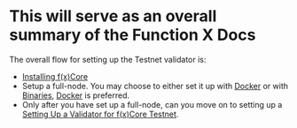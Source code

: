 # This will serve as an overall summary of the Function X Docs

The overall flow for setting up the Testnet validator is: 
* [Installing f(x)Core](./tutorials/installation.md)
* Setup a full-node. You may choose to either set it up with [Docker](./tutorials/full-node-with-docker.md) or with [Binaries](./tutorials/full-node-with-binaries.md), [Docker](./tutorials/full-node-with-docker.md) is preferred.
* Only after you have set up a full-node, can you move on to setting up a [Setting Up a Validator for f(x)Core Testnet](./validators/validator-setup).